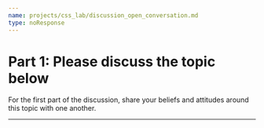```yaml
---
name: projects/css_lab/discussion_open_conversation.md
type: noResponse
---
```


# Part 1: Please discuss the topic below

For the first part of the discussion, share your beliefs and attitudes around this topic with one another.

---
